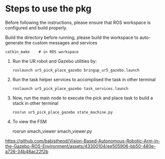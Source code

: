 # Steps to use the pkg

Before following the instructions, please ensure that ROS workspace is configured and build properly. 

Build the directory before running, please build the workspace to auto-generate the custom messages and services

`catkin_make    # in ROS workspace`   


1. Run the UR robot and Gazebo utilities by:

    `roslaunch ur5_pick_place_gazebo bringup_ur5_gazebo.launch`

2. Run the task helper services to accomplised the task in other terminal  

    `roslaunch ur5_pick_place_gazebo task_services.launch `

3. Now, run the main node to execute the pick and place task to build a stack in other terminal

    `rosrun ur5_pick_place_gazebo state_machine.py`
    
4. To view the FSM

   rosrun smach_viewer smach_viewer.py

https://github.com/babistheod/Vision-Based-Autonomous-Robotic-Arm-in-the-Gazebo-ROS-Environment/assets/43300104/ee505906-bb50-480e-a726-34b48ac22f2b
